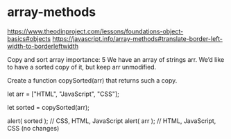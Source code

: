 # array-methods
https://www.theodinproject.com/lessons/foundations-object-basics#objects
https://javascript.info/array-methods#translate-border-left-width-to-borderleftwidth

Copy and sort array
importance: 5
We have an array of strings arr. We’d like to have a sorted copy of it, but keep arr unmodified.

Create a function copySorted(arr) that returns such a copy.

let arr = ["HTML", "JavaScript", "CSS"];

let sorted = copySorted(arr);

alert( sorted ); // CSS, HTML, JavaScript
alert( arr ); // HTML, JavaScript, CSS (no changes)